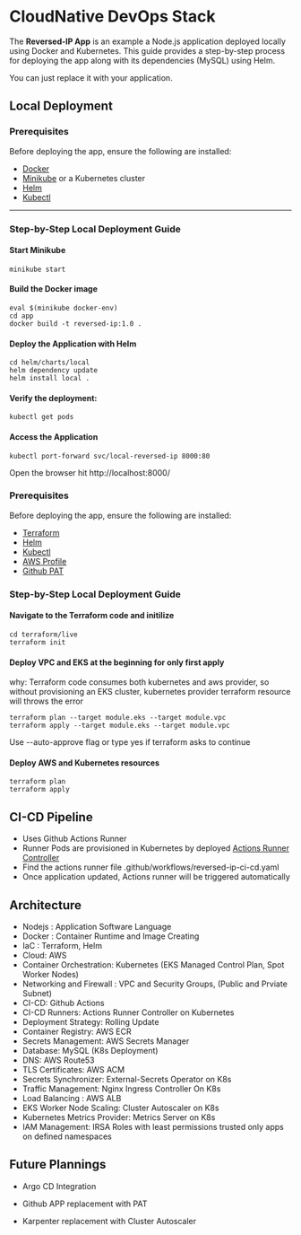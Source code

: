 
# CloudNative DevOps Stack

The **Reversed-IP App** is an example a Node.js application deployed locally using Docker and Kubernetes. This guide provides a step-by-step process for deploying the app along with its dependencies (MySQL) using Helm. 

You can just replace it with your application.

## Local Deployment 

### Prerequisites

Before deploying the app, ensure the following are installed:

- [Docker](https://www.docker.com/)
- [Minikube](https://minikube.sigs.k8s.io/docs/start/) or a Kubernetes cluster
- [Helm](https://helm.sh/)
- [Kubectl](https://kubernetes.io/docs/tasks/tools/)


---

### Step-by-Step Local Deployment Guide

#### Start Minikube
```
minikube start 
```
#### Build the Docker image
```
eval $(minikube docker-env)
cd app
docker build -t reversed-ip:1.0 .
```
#### Deploy the Application with Helm
```
cd helm/charts/local
helm dependency update
helm install local .
```
#### Verify the deployment:
```
kubectl get pods
```
#### Access the Application
```
kubectl port-forward svc/local-reversed-ip 8000:80
```

Open the browser hit http://localhost:8000/

### Prerequisites

Before deploying the app, ensure the following are installed:

- [Terraform](https://developer.hashicorp.com/terraform/tutorials/aws-get-started/install-cli)
- [Helm](https://helm.sh/)
- [Kubectl](https://kubernetes.io/docs/tasks/tools/)
- [AWS Profile](https://docs.aws.amazon.com/cli/v1/userguide/cli-configure-files.html)
- [Github PAT](https://docs.github.com/en/authentication/keeping-your-account-and-data-secure/managing-your-personal-access-tokens)

### Step-by-Step Local Deployment Guide

#### Navigate to the Terraform code and initilize

```
cd terraform/live
terraform init
```

#### Deploy VPC and EKS at the beginning for only first apply

why: Terraform code consumes both kubernetes and aws provider, so without provisioning an EKS cluster, kubernetes provider terraform resource will throws the error

```
terraform plan --target module.eks --target module.vpc
terraform apply --target module.eks --target module.vpc
```

Use --auto-approve flag or type yes if terraform asks to continue


#### Deploy AWS and Kubernetes resources

```
terraform plan 
terraform apply
```

## CI-CD Pipeline

- Uses Github Actions Runner
- Runner Pods are provisioned in Kubernetes by deployed [Actions Runner Controller](https://github.com/actions/actions-runner-controller/tree/master)
- Find the actions runner file .github/workflows/reversed-ip-ci-cd.yaml
- Once application updated, Actions runner will be triggered automatically

## Architecture

- Nodejs : Application Software Language
- Docker : Container Runtime and Image Creating
- IaC : Terraform, Helm
- Cloud: AWS
- Container Orchestration: Kubernetes (EKS Managed Control Plan, Spot Worker Nodes)
- Networking and Firewall : VPC and Security Groups, (Public and Prviate Subnet)
- CI-CD: Github Actions
- CI-CD Runners: Actions Runner Controller on Kubernetes
- Deployment Strategy: Rolling Update
- Container Registry: AWS ECR
- Secrets Management: AWS Secrets Manager
- Database: MySQL (K8s Deployment)
- DNS: AWS Route53
- TLS Certificates: AWS ACM
- Secrets Synchronizer: External-Secrets Operator on K8s
- Traffic Management: Nginx Ingress Controller On K8s
- Load Balancing : AWS ALB
- EKS Worker Node Scaling: Cluster Autoscaler on K8s
- Kubernetes Metrics Provider: Metrics Server on K8s
- IAM Management: IRSA Roles with least permissions trusted only apps on defined namespaces


## Future Plannings

- Argo CD Integration

- Github APP replacement with PAT

- Karpenter replacement with Cluster Autoscaler


